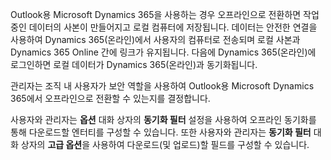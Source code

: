 Outlook용 Microsoft Dynamics 365을 사용하는 경우 오프라인으로 전환하면 작업 중인 데이터의 사본이 만들어지고 로컬 컴퓨터에 저장됩니다. 데이터는 안전한 연결을 사용하여 Dynamics 365(온라인)에서 사용자의 컴퓨터로 전송되며 로컬 사본과 Dynamics 365 Online 간에 링크가 유지됩니다. 다음에 Dynamics 365(온라인)에 로그인하면 로컬 데이터가 Dynamics 365(온라인)과 동기화됩니다.  
  
 관리자는 조직 내 사용자가 보안 역할을 사용하여 Outlook용 Microsoft Dynamics 365에서 오프라인으로 전환할 수 있는지를 결정합니다.  
  
 사용자와 관리자는 **옵션** 대화 상자의 **동기화 필터** 설정을 사용하여 오프라인 동기화를 통해 다운로드할 엔터티를 구성할 수 있습니다. 또한 사용자와 관리자는 **동기화 필터** 대화 상자의 **고급 옵션**을 사용하여 다운로드(및 업로드)할 필드를 구성할 수 있습니다.